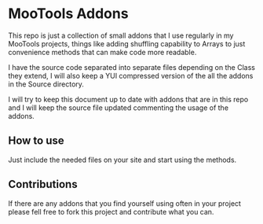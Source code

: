 MooTools Addons
===============

This repo is just a collection of small addons that I use regularly in my MooTools projects, things like adding shuffling capability to Arrays to just convenience methods that can make code more readable.

I have the source code separated into separate files depending on the Class they extend, I will also keep a YUI compressed version of the all the addons in the Source directory.

I will try to keep this document up to date with addons that are in this repo and I will keep the source file updated commenting the usage of the addons.

How to use
----------

Just include the needed files on your site and start using the methods.

Contributions
-------------

If there are any addons that you find yourself using often in your project please fell free to fork this project and contribute what you can.